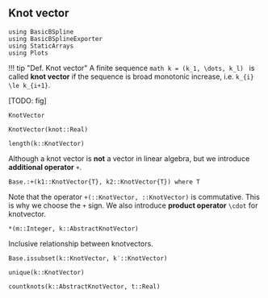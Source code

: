 ## Knot vector

```@setup math
using BasicBSpline
using BasicBSplineExporter
using StaticArrays
using Plots
```

!!! tip "Def.  Knot vector"
    A finite sequence
    ```math
    k = (k_1, \dots, k_l)
    ```
    is called **knot vector** if the sequence is broad monotonic increase, i.e. ``k_{i} \le k_{i+1}``.


[TODO: fig]

```@docs
KnotVector
```

```@docs
KnotVector(knot::Real)
```

```@docs
length(k::KnotVector)
```

Although a knot vector is **not** a vector in linear algebra, but we introduce **additional operator** ``+``.

```@docs
Base.:+(k1::KnotVector{T}, k2::KnotVector{T}) where T
```

Note that the operator `+(::KnotVector, ::KnotVector)` is commutative.
This is why we choose the ``+`` sign.
We also introduce **product operator** ``\cdot`` for knotvector.

```@docs
*(m::Integer, k::AbstractKnotVector)
```

Inclusive relationship between knotvectors.

```@docs
Base.issubset(k::KnotVector, k′::KnotVector)
```

```@docs
unique(k::KnotVector)
```

```@docs
countknots(k::AbstractKnotVector, t::Real)
```
